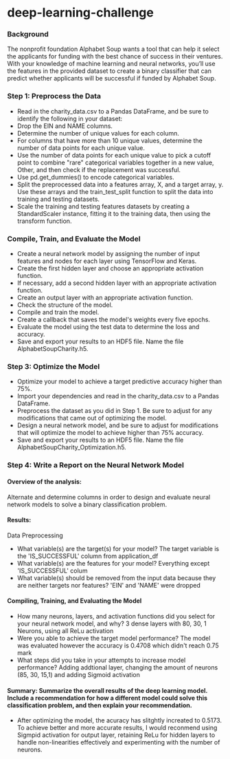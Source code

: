 # deep-learning-challenge
### Background
The nonprofit foundation Alphabet Soup wants a tool that can help it select the applicants for funding with the best chance of success in their ventures. With your knowledge of machine learning and neural networks, you’ll use the features in the provided dataset to create a binary classifier that can predict whether applicants will be successful if funded by Alphabet Soup.

### Step 1: Preprocess the Data
- Read in the charity_data.csv to a Pandas DataFrame, and be sure to identify the following in your dataset:
- Drop the EIN and NAME columns.
- Determine the number of unique values for each column.
- For columns that have more than 10 unique values, determine the number of data points for each unique value.
- Use the number of data points for each unique value to pick a cutoff point to combine "rare" categorical variables together in a new value, Other, and then check if the replacement was successful.
- Use pd.get_dummies() to encode categorical variables.
- Split the preprocessed data into a features array, X, and a target array, y. Use these arrays and the train_test_split function to split the data into training and testing datasets.
- Scale the training and testing features datasets by creating a StandardScaler instance, fitting it to the training data, then using the transform function.

### Compile, Train, and Evaluate the Model
- Create a neural network model by assigning the number of input features and nodes for each layer using TensorFlow and Keras.
- Create the first hidden layer and choose an appropriate activation function.
- If necessary, add a second hidden layer with an appropriate activation function.
- Create an output layer with an appropriate activation function.
- Check the structure of the model.
- Compile and train the model.
- Create a callback that saves the model's weights every five epochs.
- Evaluate the model using the test data to determine the loss and accuracy.
- Save and export your results to an HDF5 file. Name the file AlphabetSoupCharity.h5.

### Step 3: Optimize the Model
- Optimize your model to achieve a target predictive accuracy higher than 75%.
- Import your dependencies and read in the charity_data.csv to a Pandas DataFrame.
- Preprocess the dataset as you did in Step 1. Be sure to adjust for any modifications that came out of optimizing the model.
- Design a neural network model, and be sure to adjust for modifications that will optimize the model to achieve higher than 75% accuracy.
- Save and export your results to an HDF5 file. Name the file AlphabetSoupCharity_Optimization.h5.

### Step 4: Write a Report on the Neural Network Model

#### Overview of the analysis: 
Alternate and determine columns in order to design and evaluate neural network models to solve a binary classification problem. 

#### Results: 

Data Preprocessing

- What variable(s) are the target(s) for your model?
  The target variable is the 'IS_SUCCESSFUL' column from application_df
- What variable(s) are the features for your model?
  Everything except 'IS_SUCCESSFUL' colum
- What variable(s) should be removed from the input data because they are neither targets nor features?
  'EIN' and 'NAME' were dropped
  
#### Compiling, Training, and Evaluating the Model

- How many neurons, layers, and activation functions did you select for your neural network model, and why?
  3 dense layers with 80, 30, 1 Neurons, using all ReLu activation
- Were you able to achieve the target model performance?
  The model was evaluated however the accuracy is 0.4708 which didn't reach 0.75 mark
- What steps did you take in your attempts to increase model performance?
  Adding addtional layer, changing the amount of neurons (85, 30, 15,1) and adding Sigmoid activation
#### Summary: Summarize the overall results of the deep learning model. Include a recommendation for how a different model could solve this classification problem, and then explain your recommendation.
- After optimizing the model, the acuracy has slitghtly increated to 0.5173. To achieve better and more accurate results, I would reconmend using Sigmpid activation for output layer, retaining ReLu for hidden layers to handle non-linearities effectively and experimenting with the number of neurons.
